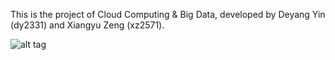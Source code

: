 This is the project of Cloud Computing & Big Data, developed by Deyang Yin (dy2331) and Xiangyu Zeng (xz2571).


![alt tag](https://github.com/deyangyin/naivetmap/blob/master/screenshot.png)
